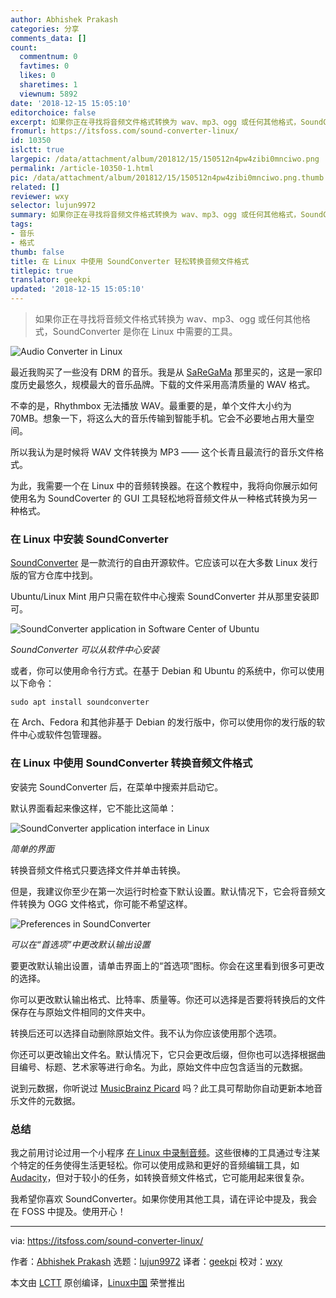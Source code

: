 ```yaml
---
author: Abhishek Prakash
categories: 分享
comments_data: []
count:
  commentnum: 0
  favtimes: 0
  likes: 0
  sharetimes: 1
  viewnum: 5892
date: '2018-12-15 15:05:10'
editorchoice: false
excerpt: 如果你正在寻找将音频文件格式转换为 wav、mp3、ogg 或任何其他格式，SoundConverter 是你在 Linux 中需要的工具。
fromurl: https://itsfoss.com/sound-converter-linux/
id: 10350
islctt: true
largepic: /data/attachment/album/201812/15/150512n4pw4zibi0mnciwo.png
permalink: /article-10350-1.html
pic: /data/attachment/album/201812/15/150512n4pw4zibi0mnciwo.png.thumb.jpg
related: []
reviewer: wxy
selector: lujun9972
summary: 如果你正在寻找将音频文件格式转换为 wav、mp3、ogg 或任何其他格式，SoundConverter 是你在 Linux 中需要的工具。
tags:
- 音乐
- 格式
thumb: false
title: 在 Linux 中使用 SoundConverter 轻松转换音频文件格式
titlepic: true
translator: geekpi
updated: '2018-12-15 15:05:10'
---
```



> 
> 如果你正在寻找将音频文件格式转换为 wav、mp3、ogg 或任何其他格式，SoundConverter 是你在 Linux 中需要的工具。
> 
> 
> 


![Audio Converter in Linux](/data/attachment/album/201812/15/150512n4pw4zibi0mnciwo.png)


最近我购买了一些没有 DRM 的音乐。我是从 [SaReGaMa](https://en.wikipedia.org/wiki/Saregama) 那里买的，这是一家印度历史最悠久，规模最大的音乐品牌。下载的文件采用高清质量的 WAV 格式。


不幸的是，Rhythmbox 无法播放 WAV。最重要的是，单个文件大小约为 70MB。想象一下，将这么大的音乐传输到智能手机。它会不必要地占用大量空间。


所以我认为是时候将 WAV 文件转换为 MP3 —— 这个长青且最流行的音乐文件格式。


为此，我需要一个在 Linux 中的音频转换器。在这个教程中，我将向你展示如何使用名为 SoundCoverter 的 GUI 工具轻松地将音频文件从一种格式转换为另一种格式。


### 在 Linux 中安装 SoundConverter


[SoundConverter](http://soundconverter.org/) 是一款流行的自由开源软件。它应该可以在大多数 Linux 发行版的官方仓库中找到。


Ubuntu/Linux Mint 用户只需在软件中心搜索 SoundConverter 并从那里安装即可。


![SoundConverter application in Software Center of Ubuntu](/data/attachment/album/201812/15/150513ulebo0bf63e3e9wf.png)


*SoundConverter 可以从软件中心安装*


或者，你可以使用命令行方式。在基于 Debian 和 Ubuntu 的系统中，你可以使用以下命令：



```
sudo apt install soundconverter
```

在 Arch、Fedora 和其他非基于 Debian 的发行版中，你可以使用你的发行版的软件中心或软件包管理器。


### 在 Linux 中使用 SoundConverter 转换音频文件格式


安装完 SoundConverter 后，在菜单中搜索并启动它。


默认界面看起来像这样，它不能比这简单：


![SoundConverter application interface in Linux](/data/attachment/album/201812/15/150515yihi5tiigt5kodd5.jpg)


*简单的界面*


转换音频文件格式只要选择文件并单击转换。


但是，我建议你至少在第一次运行时检查下默认设置。默认情况下，它会将音频文件转换为 OGG 文件格式，你可能不希望这样。


![Preferences in SoundConverter](/data/attachment/album/201812/15/150516l15c52135c5szy5z.jpg)


*可以在“首选项”中更改默认输出设置*


要更改默认输出设置，请单击界面上的“首选项”图标。你会在这里看到很多可更改的选择。


你可以更改默认输出格式、比特率、质量等。你还可以选择是否要将转换后的文件保存在与原始文件相同的文件夹中。


转换后还可以选择自动删除原始文件。我不认为你应该使用那个选项。


你还可以更改输出文件名。默认情况下，它只会更改后缀，但你也可以选择根据曲目编号、标题、艺术家等进行命名。为此，原始文件中应包含适当的元数据。


说到元数据，你听说过 [MusicBrainz Picard](https://itsfoss.com/musicbrainz-picard/) 吗？此工具可帮助你自动更新本地音乐文件的元数据。


### 总结


我之前用讨论过用一个小程序 [在 Linux 中录制音频](https://itsfoss.com/record-streaming-audio/)。这些很棒的工具通过专注某个特定的任务使得生活更轻松。你可以使用成熟和更好的音频编辑工具，如 [Audacity](https://www.audacityteam.org/)，但对于较小的任务，如转换音频文件格式，它可能用起来很复杂。


我希望你喜欢 SoundConverter。如果你使用其他工具，请在评论中提及，我会在 FOSS 中提及。使用开心！




---


via: <https://itsfoss.com/sound-converter-linux/>


作者：[Abhishek Prakash](https://itsfoss.com/author/abhishek/) 选题：[lujun9972](https://github.com/lujun9972) 译者：[geekpi](https://github.com/geekpi) 校对：[wxy](https://github.com/wxy)


本文由 [LCTT](https://github.com/LCTT/TranslateProject) 原创编译，[Linux中国](https://linux.cn/) 荣誉推出